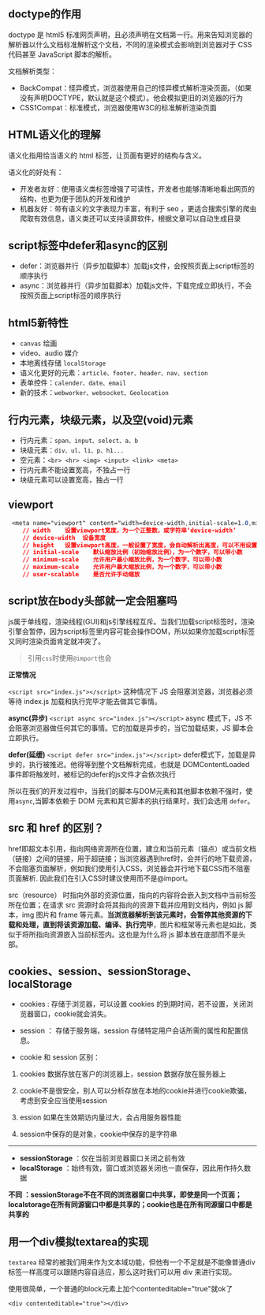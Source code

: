 <!--
 * @Author: your name
 * @Date: 2020-04-03 01:45:05
 * @LastEditTime: 2020-06-16 00:27:15
 * @LastEditors: Please set LastEditors
 * @Description: In User Settings Edit
 * @FilePath: \vuepress-blog\docs\blog\HTML-Library\HTML-Study.md
--> 

## doctype的作用
doctype 是 html5 标准网页声明，且必须声明在文档第一行。用来告知浏览器的解析器以什么文档标准解析这个文档，不同的渲染模式会影响到浏览器对于 CSS 代码甚至 JavaScript 脚本的解析。

文档解析类型：
- BackCompat：怪异模式，浏览器使用自己的怪异模式解析渲染页面。（如果没有声明DOCTYPE，默认就是这个模式）。他会模拟更旧的浏览器的行为
- CSS1Compat：标准模式，浏览器使用W3C的标准解析渲染页面

## HTML语义化的理解
语义化指用恰当语义的 html 标签，让页面有更好的结构与含义。

语义化的好处有：
- 开发者友好：使用语义类标签增强了可读性，开发者也能够清晰地看出网页的结构，也更为便于团队的开发和维护
- 机器友好：带有语义的文字表现力丰富，有利于 seo ，更适合搜索引擎的爬虫爬取有效信息，语义类还可以支持读屏软件，根据文章可以自动生成目录

## script标签中defer和async的区别
- defer：浏览器并行（异步加载脚本）加载js文件，会按照页面上script标签的顺序执行
- async：浏览器并行（异步加载脚本）加载js文件，下载完成立即执行，不会按照页面上script标签的顺序执行

## html5新特性
- ```canvas``` 绘画
- video、audio 媒介
- 本地离线存储 ```localStorage```
- 语义化更好的元素：```article、footer、header、nav、section```
- 表单控件：```calender、date、email```
- 新的技术：```webworker、websocket、Geolocation```

## 行内元素，块级元素，以及空(void)元素
- 行内元素：```span、input、select、a、b```
- 块级元素：```div、ul、li、p、h1...```
- 空元素：```<br> <hr> <img> <input> <link> <meta>```
- 行内元素不能设置宽高，不独占一行
- 块级元素可以设置宽高，独占一行

## viewport
```css
 <meta name="viewport" content="width=device-width,initial-scale=1.0,minimum-scale=1.0,maximum-scale=1.0,user-scalable=no" />
    // width    设置viewport宽度，为一个正整数，或字符串‘device-width’
    // device-width  设备宽度
    // height   设置viewport高度，一般设置了宽度，会自动解析出高度，可以不用设置
    // initial-scale    默认缩放比例（初始缩放比例），为一个数字，可以带小数
    // minimum-scale    允许用户最小缩放比例，为一个数字，可以带小数
    // maximum-scale    允许用户最大缩放比例，为一个数字，可以带小数
    // user-scalable    是否允许手动缩放
```
## script放在body头部就一定会阻塞吗
js属于单线程，渲染线程(GUI)和js引擎线程互斥。当我们加载script标签时，渲染引擎会暂停，因为script标签里内容可能会操作DOM，所以如果你加载script标签又同时渲染页面肯定就冲突了。

>引用```css```时使用```@import```也会

**正常情况**

```<script src="index.js"></script>```
这种情况下 JS 会阻塞浏览器，浏览器必须等待 index.js 加载和执行完毕才能去做其它事情。

**async(异步)**
```<script async src="index.js"></script>```
async 模式下，JS 不会阻塞浏览器做任何其它的事情。它的加载是异步的，当它加载结束，JS 脚本会立即执行。

**defer(延缓)**
```<script defer src="index.js"></script>```
defer模式下，加载是异步的，执行被推迟。他得等到整个文档解析完成，也就是 DOMContentLoaded 事件即将触发时，被标记的defer的js文件才会依次执行

所以在我们的开发过程中，当我们的脚本与DOM元素和其他脚本依赖不强时，使用```async```,当脚本依赖于 DOM 元素和其它脚本的执行结果时，我们会选用 ```defer```。

##  src 和 href 的区别？

href即超文本引用，指向网络资源所在位置，建立和当前元素（锚点）或当前文档（链接）之间的链接，用于超链接；当浏览器遇到href时，会并行的地下载资源，不会阻塞页面解析，例如我们使用<link>引入CSS，浏览器会并行地下载CSS而不阻塞页面解析. 因此我们在引入CSS时建议使用<link>而不是@import。

src（resource） 时指向外部的资源位置，指向的内容将会嵌入到文档中当前标签所在位置；在请求 src 资源时会将其指向的资源下载并应用到文档内，例如 js 脚本，img 图片和 frame 等元素。**当浏览器解析到该元素时，会暂停其他资源的下载和处理，直到将该资源加载、编译、执行完毕**，图片和框架等元素也是如此，类似于将所指向资源嵌入当前标签内。这也是为什么将 js 脚本放在底部而不是头部。

## cookies、session、sessionStorage、localStorage

- cookies : 存储于浏览器，可以设置 cookies 的到期时间，若不设置，关闭浏览器窗口，cookie就会消失。
- session ： 存储于服务端，session 存储特定用户会话所需的属性和配置信息。

- cookie 和 session 区别：

1. cookies 数据存放在客户的浏览器上，session 数据存放在服务器上
   
2. cookie不是很安全，别人可以分析存放在本地的cookie并进行cookie欺骗，考虑到安全应当使用session 
   
3. ession 如果在生效期访内量过大，会占用服务器性能
   
4. session中保存的是对象，cookie中保存的是字符串 

***

- **sessionStorage** ：仅在当前浏览器窗口关闭之前有效
- **localStorage** ：始终有效，窗口或浏览器关闭也一直保存，因此用作持久数据

**不同 ：sessionStorage不在不同的浏览器窗口中共享，即使是同一个页面；localstorage在所有同源窗口中都是共享的；cookie也是在所有同源窗口中都是共享的**

## 用一个div模拟textarea的实现

`textarea` 经常的被我们用来作为文本域功能，但他有一个不足就是不能像普通div标签一样高度可以跟随内容自适应，那么这时我们可以用 div 来进行实现。

使用很简单，一个普通的block元素上加个contenteditable="true"就ok了

`<div contenteditable="true"></div>`

<Vssue/>